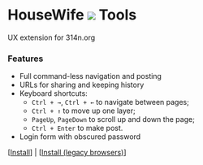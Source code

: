 # HouseWife <img src="https://files.catbox.moe/d2bqql.png">  Tools
UX extension for 314n.org

### Features
* Full command-less navigation and posting
* URLs for sharing and keeping history
* Keyboard shortcuts: 
	* `Ctrl + →`, `Ctrl + ←` to navigate between pages;
	* `Ctrl + ↑` to move up one layer;
	* `PageUp`, `PageDown` to scroll up and down the page;
	* `Ctrl + Enter` to make post.
* Login form with obscured password 

[<a href="https://github.com/juribiyan/housewife-tools/raw/master/src/housewife-tools.user.js">Install</a>] | [<a href="https://github.com/juribiyan/housewife-tools/raw/master/es5/housewife-tools.user.js">Install (legacy browsers)</a>]